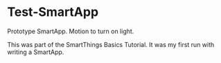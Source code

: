 # Test-SmartApp
Prototype SmartApp. Motion to turn on light.

This was part of the SmartThings Basics Tutorial. It was my first run with writing a SmartApp.
